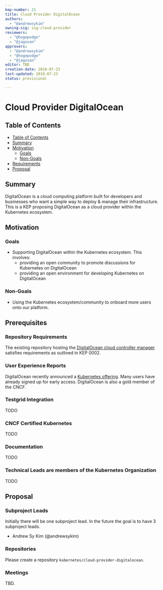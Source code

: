 ```yaml
---
kep-number: 21
title: Cloud Provider DigitalOcean
authors:
  - "@andrewsykim"
owning-sig: sig-cloud-provider
reviewers:
  - "@hogepodge"
  - "@jagosan"
approvers:
  - "@andrewsykim"
  - "@hogepodge"
  - "@jagosan"
editor: TBD
creation-date: 2018-07-23
last-updated: 2018-07-23
status: provisional

---
```


# Cloud Provider DigitalOcean

## Table of Contents

* [Table of Contents](#table-of-contents)
* [Summary](#summary)
* [Motivation](#motivation)
    * [Goals](#goals)
    * [Non-Goals](#non-goals)
* [Requirements](#requirements)
* [Proposal](#proposal)

## Summary

DigitalOcean is a cloud computing platform built for developers and businesses who want a simple way to deploy & manage their infrastructure. This is a KEP proposing DigitalOcean as a cloud provider within the Kubernetes ecosystem.

## Motivation

### Goals

* Supporting DigitalOcean within the Kubernetes ecosystem. This involves:
  * providing an open community to promote discussions for Kubernetes on DigitalOcean
  * providing an open environment for developing Kubernetes on DigitalOcean

### Non-Goals

* Using the Kubernetes ecosystem/community to onboard more users onto our platform.

## Prerequisites

### Repository Requirements

The existing repository hosting the [DigitalOcean cloud controller manager](https://github.com/digitalocean/digitalocean-cloud-controller-manager) satisfies requirements as outlined in KEP 0002.

### User Experience Reports

DigitalOcean recently announced a [Kubernetes offering](https://www.digitalocean.com/products/kubernetes/). Many users have already signed up for early access. DigitalOcean is also a gold member of the CNCF.

### Testgrid Integration

TODO

### CNCF Certified Kubernetes

TODO

### Documentation

TODO

### Technical Leads are members of the Kubernetes Organization

TODO

## Proposal

### Subproject Leads

Initially there will be one subproject lead. In the future the goal is to have 3 subproject leads.

* Andrew Sy Kim (@andrewsykim)


### Repositories

Please create a repository `kubernetes/cloud-provider-digitalocean`.

### Meetings

TBD.

